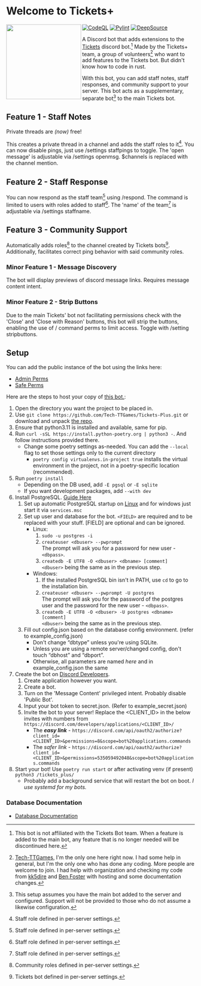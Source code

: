 # Welcome to Tickets+

<img align="left" src="https://raw.githubusercontent.com/Tech-TTGames/Tickets-Plus/main/branding/rounded.png" height="200" width="200"/>

[![CodeQL](https://github.com/Tech-TTGames/Tickets-Plus/actions/workflows/codeql.yml/badge.svg?branch=main)](https://github.com/Tech-TTGames/Tickets-Plus/actions/workflows/codeql.yml) [![Pylint](https://github.com/Tech-TTGames/Tickets-Plus/actions/workflows/pylint.yml/badge.svg?branch=main)](https://github.com/Tech-TTGames/Tickets-Plus/actions/workflows/pylint.yml) [![DeepSource](https://deepsource.io/gh/Tech-TTGames/Tickets-Plus.svg/?label=active+issues&show_trend=true&token=ourUeg696DFMDcZDoZi0ZqGn)](https://deepsource.io/gh/Tech-TTGames/Tickets-Plus/?ref=repository-badge)

A Discord bot that adds extensions to the [Tickets](https://github.com/TicketsBot) discord bot.[^1]
Made by the Tickets+ team, a group of volunteers[^0] who want to add features to the Tickets bot. But didn't know how to code in rust.

With this bot, you can add staff notes, staff responses, and community support to your server.
This bot acts as a supplementary, separate bot[^2] to the main Tickets bot.

## Feature 1 - Staff Notes

Private threads are *(now)* free!

This creates a private thread in a channel and adds the staff roles to it[^3].
You can now disable pings, just use /settings staffpings to toggle.
The 'open message' is adjustable via /settings openmsg. $channels is replaced with the channel mention.

## Feature 2 - Staff Response

You can now respond as the staff team[^3] using /respond.
The command is limited to users with roles added to staff[^3].
The 'name' of the team[^3] is adjustable via /settings staffname.

## Feature 3 - Community Support

Automatically adds roles[^4] to the channel created by Tickets bots[^5].
Additionally, facilitates correct ping behavior with said community roles.

### Minor Feature 1 - Message Discovery

The bot will display previews of discord message links.
Requires message content intent.

### Minor Feature 2 - Strip Buttons

Due to the main Tickets' bot not facilitating permissions check with the 'Close' and 'Close with Reason' buttons, this bot will strip the buttons, enabling the use of / command perms to limit access.
Toggle with /setting stripbuttons.

## Setup

You can add the public instance of the bot using the links here:
- [Admin Perms](https://discord.com/oauth2/authorize?client_id=1079422909812047953&scope=bot+applications.commands&permissions=8)
- [Safe Perms](https://discord.com/oauth2/authorize?client_id=1079422909812047953&scope=bot+applications.commands&permissions=535059492048)

Here are the steps to host your copy of [this bot.](https://github.com/Tech-TTGames/Tickets-Plus):

1. Open the directory you want the project to be placed in.
2. Use `git clone https://github.com/Tech-TTGames/Tickets-Plus.git` or download and unpack [the repo](https://github.com/Tech-TTGames/Tickets-Plus/archive/refs/heads/main.zip).
3. Ensure that python3.11 is installed and available, same for pip.
4. Run `curl -sSL https://install.python-poetry.org | python3 -`. And follow instructions provided there.
    - Change some poetry settings as-needed. You can add the `--local` flag to set those settings only to the current directory
        - `poetry config virtualenvs.in-project true` installs the virtual environment in the project, not in a poetry-specific location (recommended).
5. Run `poetry install`
    - Depending on the DB used, add `-E pgsql` or `-E sqlite`
    - If you want development packages, add `--with dev`
6. Install PostgreSQL. [Guide Here](https://www.postgresql.org/download/)
    1. Set up automatic PostgreSQL startup on [Linux](https://www.postgresql.org/docs/current/server-start.html) and for windows just start it via `services.msc`
    2. Set up user and database for the bot. `<FIELD>` are required and to be replaced with your stuff. [FIELD] are optional and can be ignored.
        - Linux:
            1. `sudo -u postgres -i`
            2. `createuser <dbuser> --pwprompt`  
                The prompt will ask you for a password for new user - `<dbpass>`.
            3. `createdb -E UTF8 -O <dbuser> <dbname> [comment]`  
                `<dbuser>` being the same as in the previous step.
        - Windows:
            1. If the installed PostgreSQL bin isn't in PATH, use `cd` to go to the installation bin.
            2. `createuser <dbuser> --pwprompt -U postgres`  
                The prompt will ask you for the password of the postgres user and the password for the new user - `<dbpass>`.
            3. `createdb -E UTF8 -O <dbuser> -U postgres <dbname> [comment]`  
                `<dbuser>` being the same as in the previous step.
    3. Fill out config.json based on the database config environment. (refer to example_config.json)
        - Don't change “dbtype” unless you're using SQLite.
        - Unless you are using a remote server/changed config, don't touch “dbhost” and “dbport”.
        - Otherwise, all parameters are named *here* and in example_config.json the same
7. Create the bot on [Discord Developers](https://discord.com/developers/applications).
    1. Create application however you want.
    2. Create a bot.
    3. Turn on the 'Message Content' privileged intent. Probably disable 'Public Bot'.
    4. Input your bot token to secret.json. (Refer to example_secret.json)
    5. Invite the bot to your server! Replace the <CLIENT_ID> in the below invites with numbers from `https://discord.com/developers/applications/<CLIENT_ID>/`
        - The ***easy link*** - `https://discord.com/api/oauth2/authorize?client_id=<CLIENT_ID>&permissions=8&scope=bot%20applications.commands`
        - The *safer link* - `https://discord.com/api/oauth2/authorize?client_id=<CLIENT_ID>&permissions=535059492048&scope=bot%20applications.commands`
8. Start your bot! Use `poetry run start` or after activating venv (if present) `python3 /tickets_plus/`
    - Probably add a background service that will restart the bot on boot. *I use systemd for my bots.*

### Database Documentation

- [Database Documentation](https://tickets-plus.techttgames.dev/database_info.html)

[^1]: This bot is not affiliated with the Tickets Bot team.  When a feature is added to the main bot, any feature that is no longer needed will be discontinued here.
[^0]: [Tech-TTGames](https:\\github.com\Tech-TTGames), I'm the only one here right now. I had some help in general, but I'm the only one who has done any coding. More people are welcome to join. I had help with organization and checking my code from [kk5dire](https://github.com/kk5dire) and [Ben Foster](https://github.com/benfoster04) with hosting and some documentation changes.
[^2]: This setup assumes you have the main bot added to the server and configured. Support will not be provided to those who do not assume a likewise configuration.
[^3]: Staff role defined in per-server settings.
[^4]: Community roles defined in per-server settings.
[^5]: Tickets bot defined in per-server settings.
